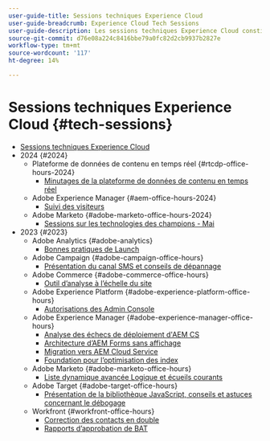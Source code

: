 ```yaml
---
user-guide-title: Sessions techniques Experience Cloud
user-guide-breadcrumb: Experience Cloud Tech Sessions
user-guide-description: Les sessions techniques Experience Cloud constituent une approche proactive de la déviation des cas en offrant aux clients des webinaires spécifiques aux solutions.
source-git-commit: d76e08a224c8416bbe79a0fc82d2cb9937b2827e
workflow-type: tm+mt
source-wordcount: '117'
ht-degree: 14%

---
```



# Sessions techniques Experience Cloud {#tech-sessions}

+ [Sessions techniques Experience Cloud](overview.md)
+ 2024 {#2024}
   + Plateforme de données de contenu en temps réel {#rtcdp-office-hours-2024}
      + [Minutages de la plateforme de données de contenu en temps réel](2024/rtcdp-timings.md)
   + Adobe Experience Manager   {#aem-office-hours-2024}
      + [Suivi des visiteurs](2024/tracking-visitors.md)
   + Adobe Marketo {#adobe-marketo-office-hours-2024}
      + [Sessions sur les technologies des champions - Mai](2024/champion-office-hours.md)
+ 2023 {#2023}
   + Adobe Analytics {#adobe-analytics}
      + [Bonnes pratiques de Launch](2023/launch-best-practices.md)
   + Adobe Campaign {#adobe-campaign-office-hours}
      + [Présentation du canal SMS et conseils de dépannage](2023/ac-sms-channel-overview.md)
   + Adobe Commerce {#adobe-commerce-office-hours}
      + [Outil d’analyse à l’échelle du site](2023/site-wide-analysis-tool.md)
   + Adobe Experience Platform {#adobe-experience-platform-office-hours}
      + [Autorisations des Admin Console](2023/aep-admin-console-permissions.md)
   + Adobe Experience Manager   {#adobe-experience-manager-office-hours}
      + [Analyse des échecs de déploiement d&#39;AEM CS](2023/aem-deployment-failures-analysis.md)
      + [Architecture d’AEM Forms sans affichage](2023/aem-forms-headless-architecture.md)
      + [Migration vers AEM Cloud Service](2023/migration-aemcs.md)
      + [Foundation pour l’optimisation des index](2023/optimize-indexes-aemcs.md)
   + Adobe Marketo {#adobe-marketo-office-hours}
      + [Liste dynamique avancée Logique et écueils courants](2023/marketo-common-pitfalls.md)
   + Adobe Target {#adobe-target-office-hours}
      + [Présentation de la bibliothèque JavaScript, conseils et astuces concernant le débogage](2023/target-debugging-tips-and-tricks.md)
   + Workfront {#workfront-office-hours}
      + [Correction des contacts en double](2023/workfront-fix-duplicate-contacts.md)
      + [Rapports d’approbation de BAT](2023/workfront-proof-approval-reports.md)


